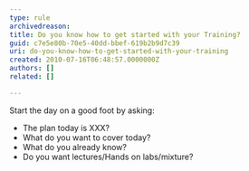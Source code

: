 ```yaml
---
type: rule
archivedreason: 
title: Do you know how to get started with your Training?
guid: c7e5e80b-70e5-40dd-bbef-619b2b9d7c39
uri: do-you-know-how-to-get-started-with-your-training
created: 2010-07-16T06:48:57.0000000Z
authors: []
related: []

---
```


Start the day on a good foot by asking:

* The plan today is XXX?
* What do you want to cover today?
* What do you already know?
* Do you want lectures/Hands on labs/mixture?


<!--endintro-->
